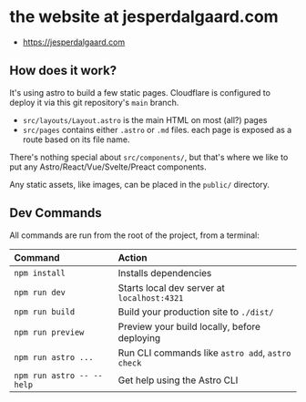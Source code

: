 # the website at jesperdalgaard.com 

- https://jesperdalgaard.com

## How does it work?

It's using astro to build a few static pages. Cloudflare is configured to deploy it via this git repository's `main` branch.

- `src/layouts/Layout.astro` is the main HTML on most (all?) pages
- `src/pages` contains either `.astro` or `.md` files. each page is exposed as a route based on its file name.

There's nothing special about `src/components/`, but that's where we like to put any Astro/React/Vue/Svelte/Preact components.

Any static assets, like images, can be placed in the `public/` directory.

## Dev Commands

All commands are run from the root of the project, from a terminal:

| Command                   | Action                                           |
| :------------------------ | :----------------------------------------------- |
| `npm install`             | Installs dependencies                            |
| `npm run dev`             | Starts local dev server at `localhost:4321`      |
| `npm run build`           | Build your production site to `./dist/`          |
| `npm run preview`         | Preview your build locally, before deploying     |
| `npm run astro ...`       | Run CLI commands like `astro add`, `astro check` |
| `npm run astro -- --help` | Get help using the Astro CLI                     |
